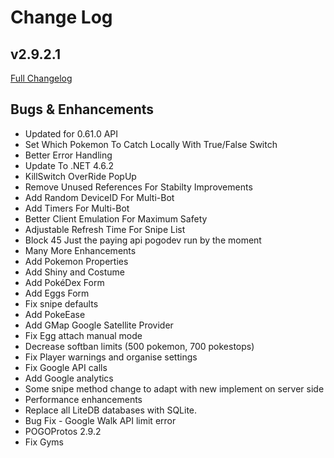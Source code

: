 # Change Log
## v2.9.2.1
[Full Changelog](https://github.com/TheUnnamedOrganisation/RocketBot/compare/v2.7.0.32...v2.9.2.1)

## Bugs & Enhancements
- Updated for 0.61.0 API
- Set Which Pokemon To Catch Locally With True/False Switch
- Better Error Handling
- Update To .NET 4.6.2
- KillSwitch OverRide PopUp
- Remove Unused References For Stabilty Improvements
- Add Random DeviceID For Multi-Bot
- Add Timers For Multi-Bot
- Better Client Emulation For Maximum Safety
- Adjustable Refresh Time For Snipe List
- Block 45 Just the paying api pogodev run by the moment
- Many More Enhancements
- Add Pokemon Properties
- Add Shiny and Costume 
- Add PokéDex Form
- Add Eggs Form
- Fix snipe defaults
- Add PokeEase
- Add GMap Google Satellite Provider
- Fix Egg attach manual mode
- Decrease softban limits (500 pokemon, 700 pokestops)
- Fix Player warnings and organise settings
- Fix Google API calls
- Add Google analytics
- Some snipe method change to adapt with new implement on server side
- Performance enhancements
- Replace all LiteDB databases with SQLite.
- Bug Fix - Google Walk API limit error 
- POGOProtos 2.9.2
- Fix Gyms
